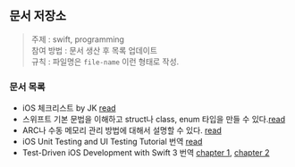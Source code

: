 ## 문서 저장소

> 주제 : swift, programming  
> 참여 방법 : 문서 생산 후 목록 업데이트  
> 규칙 : 파일명은 `file-name` 이런 형태로 작성.

### 문서 목록

- iOS 체크리스트 by JK [read](2017/ios-checklist.md)
- 스위프트 기본 문법을 이해하고 struct나 class, enum 타입을 만들 수 있다.[read](2017/struct-class-enum.md)
- ARC나 수동 메모리 관리 방법에 대해서 설명할 수 있다. [read](2017/memory-management.md)
- iOS Unit Testing and UI Testing Tutorial 번역 [read](2017/iOS-Unit-Testing-and-UI-Testing-Tutorial.md)
- Test-Driven iOS Development with Swift 3 번역 [chapter 1](2017/Test-Driven-iOS-Development-with-swift3-1.md), [chapter 2](2017/Test-Driven-iOS-Development-with-swift3-2.md)
